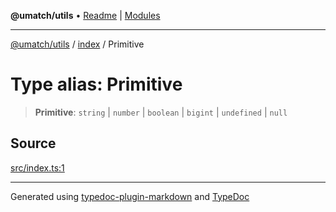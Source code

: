**@umatch/utils** • [Readme](../../index.md) \| [Modules](../../modules.md)

***

[@umatch/utils](../../modules.md) / [index](../index.md) / Primitive

# Type alias: Primitive

> **Primitive**: `string` \| `number` \| `boolean` \| `bigint` \| `undefined` \| `null`

## Source

[src/index.ts:1](https://github.com/umatch-oficial/utils/blob/1c5b195/src/index.ts#L1)

***

Generated using [typedoc-plugin-markdown](https://www.npmjs.com/package/typedoc-plugin-markdown) and [TypeDoc](https://typedoc.org/)
